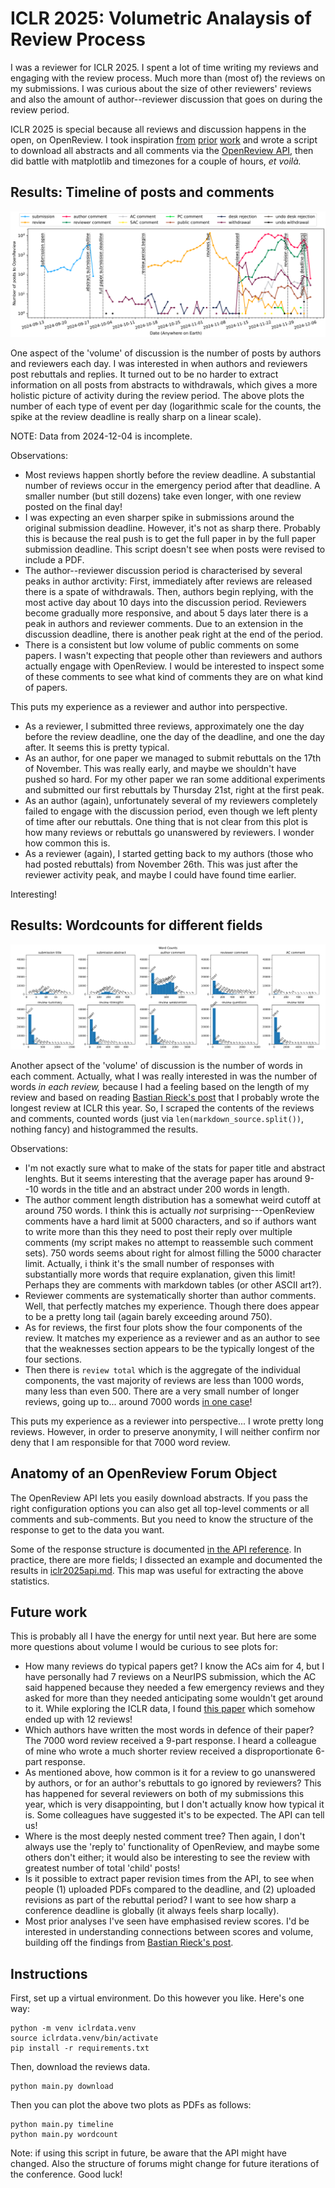 ICLR 2025: Volumetric Analaysis of Review Process
=================================================

I was a reviewer for ICLR 2025. I spent a lot of time writing my reviews and
engaging with the review process. Much more than (most of) the reviews on my
submissions. I was curious about the size of other reviewers' reviews and
also the amount of author--reviewer discussion that goes on during the review
period.

ICLR 2025 is special because all reviews and discussion happens in the open,
on OpenReview. I took inspiration
  [from](https://bastian.rieck.me/blog/2019/iclr_analysis/)
  [prior](https://github.com/shaohua0116/ICLR2020-OpenReviewData)
  [work](https://github.com/maxxu05/openreview_summarizereviews)
and wrote a script to download all abstracts and all comments via the
  [OpenReview API](https://docs.openreview.net/reference/api-v2),
then did battle with matplotlib and timezones for a couple of hours,
*et voilà.*

Results: Timeline of posts and comments
---------------------------------------

![Timeline of ICLR 2025 posts and comments.](timeline.png)

One aspect of the 'volume' of discussion is the number of posts by authors
and reviewers each day. I was interested in when authors and reviewers post
rebuttals and replies.
It turned out to be no harder to extract information on all posts from
abstracts to withdrawals, which gives a more holistic picture of activity
during the review period.
The above plots the number of each type of event per day (logarithmic scale
for the counts, the spike at the review deadline is really sharp on a linear
scale).

NOTE: Data from 2024-12-04 is incomplete.

Observations:

* Most reviews happen shortly before the review deadline. A substantial
  number of reviews occur in the emergency period after that deadline. A
  smaller number (but still dozens) take even longer, with one review posted
  on the final day!
* I was expecting an even sharper spike in submissions around the original
  submission deadline. However, it's not as sharp there. Probably this is
  because the real push is to get the full paper in by the full paper
  submission deadline. This script doesn't see when posts were revised to
  include a PDF.
* The author--reviewer discussion period is characterised by several peaks in
  author arctivity: First, immediately after reviews are released there is a
  spate of withdrawals.
  Then, authors begin replying, with the most active day about 10 days into
  the discussion period. Reviewers become gradually more responsive, and
  about 5 days later there is a peak in authors and reviewer comments. Due to
  an extension in the discussion deadline, there is another peak right at the
  end of the period.
* There is a consistent but low volume of public comments on some papers. I
  wasn't expecting that people other than reviewers and authors actually
  engage with OpenReview. I would be interested to inspect some of these
  comments to see what kind of comments they are on what kind of papers.

This puts my experience as a reviewer and author into perspective.

* As a reviewer, I submitted three reviews, approximately one the day before
  the review deadline, one the day of the deadline, and one the day after.
  It seems this is pretty typical.
* As an author, for one paper we managed to submit rebuttals on the 17th of
  November. This was really early, and maybe we shouldn't have pushed so
  hard. For my other paper we ran some additional experiments and submitted
  our first rebuttals by Thursday 21st, right at the first peak.
* As an author (again), unfortunately several of my reviewers completely
  failed to engage with the discussion period, even though we left plenty of
  time after our rebuttals. One thing that is not clear from this plot is how
  many reviews or rebuttals go unanswered by reviewers. I wonder how common
  this is.
* As a reviewer (again), I started getting back to my authors (those who had
  posted rebuttals) from November 26th. This was just after the reviewer
  activity peak, and maybe I could have found time earlier.

Interesting!

Results: Wordcounts for different fields
----------------------------------------

![Histogram of word counts for ICLR 2025 posts and comments.](wordcounts.png)

Another apsect of the 'volume' of discussion is the number of words in each
comment. Actually, what I was really interested in was the number of words *in
each review,* because I had a feeling based on the length of my review and
based on reading 
  [Bastian Rieck's post](https://bastian.rieck.me/blog/2019/iclr_analysis/)
that I probably wrote the longest review at ICLR this year.
So, I scraped the contents of the reviews and comments, counted words (just
via `len(markdown_source.split())`, nothing fancy) and histogrammed the
results.

Observations:

* I'm not exactly sure what to make of the stats for paper title and abstract
  lenghts. But it seems interesting that the average paper has around 9--10
  words in the title and an abstract under 200 words in length.
* The author comment length distribution has a somewhat weird cutoff at
  around 750 words. I think this is actually *not* surprising---OpenReview
  comments have a hard limit at 5000 characters, and so if authors want to
  write more than this they need to post their reply over multiple comments
  (my script makes no attempt to reassemble such comment sets). 750 words
  seems about right for almost filling the 5000 character limit. Actually, i
  think it's the small number of responses with substantially more words that
  require explanation, given this limit! Perhaps they are comments with
  markdown tables (or other ASCII art?).
* Reviewer comments are systematically shorter than author comments. Well,
  that perfectly matches my experience. Though there does appear to be a
  pretty long tail (again barely exceeding around 750).
* As for reviews, the first four plots show the four components of the
  review. It matches my experience as a reviewer and as an author to see that
  the weaknesses section appears to be the typically longest of the four
  sections.
* Then there is `review total` which is the aggregate of the individual
  components, the vast majority of reviews are less than 1000 words, many
  less than even 500. There are a very small number of longer reviews, going
  up to... around 7000 words
    [in one case](https://openreview.net/forum?id=XgH1wfHSX8&noteId=xTkpGvPUqb)!

This puts my experience as a reviewer into perspective... I wrote pretty long
reviews. However, in order to preserve anonymity, I will neither confirm nor
deny that I am responsible for that 7000 word review.

Anatomy of an OpenReview Forum Object
-------------------------------------

The OpenReview API lets you easily download abstracts. If you pass the right
configuration options you can also get all top-level comments or all comments
and sub-comments. But you need to know the structure of the response to get
to the data you want.

Some of the response structure is documented
  [in the API reference](https://docs.openreview.net/reference/api-v2/entities/note/fields). 
In practice, there are more fields; I dissected an example and documented the
results in [iclr2025api.md](iclr2025api.md).
This map was useful for extracting the above statistics.

Future work
-----------

This is probably all I have the energy for until next year. But here are some
more questions about volume I would be curious to see plots for:

* How many reviews do typical papers get? I know the ACs aim for 4, but I
  have personally had 7 reviews on a NeurIPS submission, which the AC said
  happened because they needed a few emergency reviews and they asked for
  more than they needed anticipating some wouldn't get around to it.
  While exploring the ICLR data, I found
    [this paper](https://openreview.net/forum?id=pCj2sLNoJq)
  which somehow ended up with 12 reviews!
* Which authors have written the most words in defence of their paper?
  The 7000 word review received a 9-part response.
  I heard a colleague of mine who wrote a much shorter review received a
  disproportionate 6-part response.
* As mentioned above, how common is it for a review to go unanswered by
  authors, or for an author's rebuttals to go ignored by reviewers? This has
  happened for several reviewers on both of my submissions this year, which
  is very disappointing, but I don't actually know how typical it is. Some
  colleagues have suggested it's to be expected. The API can tell us!
* Where is the most deeply nested comment tree? Then again, I don't always
  use the 'reply to' functionality of OpenReview, and maybe some others don't
  either; it would also be interesting to see the review with greatest number
  of total 'child' posts!
* Is it possible to extract paper revision times from the API, to see when
  people (1) uploaded PDFs compared to the deadline, and (2) uploaded
  revisions as part of the rebuttal period? I want to see how sharp a
  conference deadline is globally (it always feels sharp locally).
* Most prior analyses I've seen have emphasised review scores. I'd be
  interested in understanding connections between scores and volume, building
  off the findings from 
    [Bastian Rieck's post](https://bastian.rieck.me/blog/2019/iclr_analysis/).


Instructions
------------

First, set up a virtual environment. Do this however you like. Here's one
way:

```
python -m venv iclrdata.venv
source iclrdata.venv/bin/activate
pip install -r requirements.txt
```

Then, download the reviews data.

```
python main.py download
```

Then you can plot the above two plots as PDFs as follows:

```
python main.py timeline
python main.py wordcount
```

Note: if using this script in future, be aware that the API might have
changed. Also the structure of forums might change for future iterations of
the conference. Good luck!
